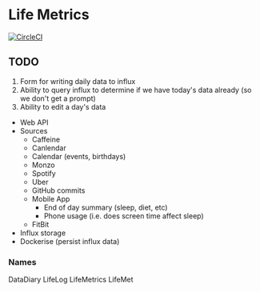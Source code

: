 # Life Metrics

[![CircleCI](https://circleci.com/gh/jemgunay/life-metrics/tree/master.svg?style=svg)](https://circleci.com/gh/jemgunay/life-metrics/tree/master)

## TODO

1. Form for writing daily data to influx
2. Ability to query influx to determine if we have today's data already (so we don't get a prompt)
3. Ability to edit a day's data 

* Web API
* Sources
  * Caffeine
  * Canlendar
  * Calendar (events, birthdays)
  * Monzo
  * Spotify
  * Uber
  * GitHub commits
  * Mobile App
    * End of day summary (sleep, diet, etc)
    * Phone usage (i.e. does screen time affect sleep) 
  * FitBit
* Influx storage
* Dockerise (persist influx data)

### Names

DataDiary
LifeLog
LifeMetrics
LifeMet

